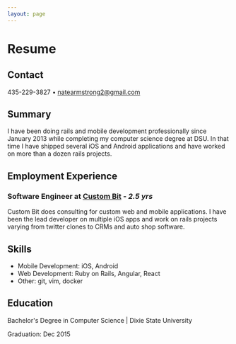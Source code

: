 ```yaml
---
layout: page
---
```


# Resume

## Contact

435-229-3827 • natearmstrong2@gmail.com

## Summary

I have been doing rails and mobile development professionally since January 2013
while completing my computer science degree at DSU. In that time I have shipped
several iOS and Android applications and have worked on more than a dozen rails
projects.

## Employment Experience

### Software Engineer at [Custom Bit](http://www.custombit.com/) - _2.5 yrs_

Custom Bit does consulting for custom web and mobile applications. I have been
the lead developer on multiple iOS apps and work on rails projects varying from
twitter clones to CRMs and auto shop software.

## Skills

* Mobile Development: iOS, Android
* Web Development: Ruby on Rails, Angular, React
* Other: git, vim, docker

## Education

Bachelor's Degree in Computer Science | Dixie State University

Graduation: Dec 2015
